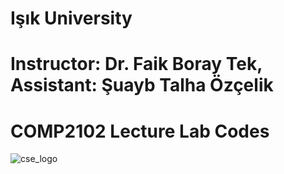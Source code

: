 # Işık University
# Instructor: Dr. Faik Boray Tek, Assistant: Şuayb Talha Özçelik
# COMP2102 Lecture Lab Codes
![cse_logo](https://user-images.githubusercontent.com/43879036/95683231-91245280-0bf2-11eb-8912-b6f50cb525f5.png)

